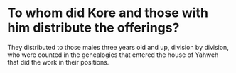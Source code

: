 # To whom did Kore and those with him distribute the offerings?

They distributed to those males three years old and up, division by division, who were counted in the genealogies that entered the house of Yahweh that did the work in their positions.
